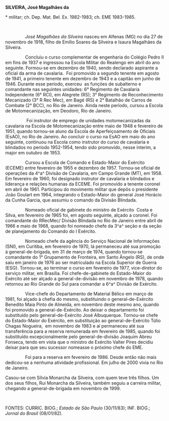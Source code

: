**SILVEIRA, José Magalhães da**

\* militar; ch. Dep. Mat. Bel. Ex. 1982-1983; ch. EME 1983-1985.

 

                *José Magalhães da Silveira* nasceu em Alfenas (MG) no
dia 27 de novembro de 1918, filho de Emílio Soares da Silveira e Isaura
Magalhães da Silveira.

                Concluiu o curso complementar de engenharia do Colégio
Pedro II em fins de 1937 e ingressou na Escola Militar do Realengo em
abril do ano seguinte. Formou-se em dezembro de 1940, sendo declarado
aspirante a oficial da arma de cavalaria.  Foi promovido a segundo
tenente em agosto de 1941, a primeiro tenente em dezembro de 1943 e a
capitão em junho de 1946. Durante esse período, exerceu  as funções de
subalterno e comandante nas seguintes unidades: 6° Regimento de
Cavalaria Independente (6° RCI), em Alegrete (RS); 3° Regimento de
Reconhecimento Mecanizado (3° R Rec Mec), em Bagé (RS) e 2° Batalhão de
Carros de Combate (2° BCC), no Rio de Janeiro. Ainda neste período,
cursou a Escola de Motomecanização, em Deodoro, Rio de Janeiro.

                 Foi instrutor de emprego de unidades motomecanizadas da
cavalaria na Escola de Motomecanização entre maio de 1948 e fevereiro de
1951, quando tornou-se aluno da Escola de Aperfeiçoamento de Oficiais
(EsAO), no Rio de Janeiro. Ao concluir o curso na EsAO em maio do ano
seguinte, continuou na Escola como instrutor do curso de cavalaria e
blindados no período 1952-1954, tendo sido promovido, nesse ínterim, a
major em outubro de 1953.

                Cursou a Escola de Comando e Estado-Maior do Exército
(ECEME) entre fevereiro de 1955 e dezembro de 1957. Tornou-se oficial de
operações da 4^a^ Divisão de Cavalaria, em Campo Grande (MT), em 1958.
Em fevereiro de 1960, foi designado instrutor de cavalaria e blindados e
liderança e relações humanas da ECEME. Foi promovido a tenente coronel
em abril de 1961. Participou do movimento militar que depôs o presidente
João Goulart em 1964, integrando o Estado-Maior do general José Horácio
da Cunha Garcia, que assumiu o comando da Divisão Blindada.

                Nomeado oficial de gabinete do ministro de Exército 
Costa e Silva, em fevereiro de 1965 foi, em agosto seguinte, alçado a
coronel. Foi comandante do RRecMec/ Divisão Blindada no Rio de Janeiro
entre abril de 1966 e maio de 1968, quando foi nomeado chefe da 3^a^
seção e da seção de planejamento do Comando do I Exército.

                Nomeado chefe da agência do Serviço Nacional de
Informações (SNI), em Curitiba, em fevereiro de 1970, lá permaneceu até
sua promoção à general-de-brigada, em 31 de março de 1974, quando
tornou-se comandante do 1° Grupamento de Fronteira, em Santo Ângelo
(RS), de onde saiu em janeiro de 1976 ao ser matriculado na Escola
Superior de Guerra (ESG). Tornou-se, ao terminar o curso em fevereiro de
1977, vice-diretor do serviço militar, em Brasília. Foi
chefe-de-gabinete do Estado-Maior do Exército até ser alçado a
general-de-divisão em novembro de 1978, quando retornou ao Rio Grande do
Sul para comandar a 6^a^ Divisão de Exército.

                Vice-chefe do Departamento de Material Bélico em março
de 1981, foi alçado à chefia do mesmo, substituindo o
general-de-Exército Benedito Maia Pinto de Almeida, em novembro deste
mesmo ano, quando foi promovido a general-de-Exército. Ao deixar o
departamento foi substituído pelo general-de-Exército José Albuquerque.
Tornou-se chefe do Estado-Maior do Exército, em substituição ao
general-de-Exército Túlio Chagas Nogueira,  em novembro de 1983 e aí
permaneceu até sua transferência para a reserva remunerada em fevereiro
de 1985, quando foi substituído excepcionalmente pelo general-de-divisão
Joaquim Abreu Fonseca, tendo em vista que o ministro de Exército Valter
Pires decidiu deixar para que seu sucessor nomeasse o próximo chefe do
EME.

                Foi para a reserva em fevereiro de 1986. Desde então não
mais dedicou-se a nenhuma atividade profissional. Em julho de 2000 vivia
no Rio de Janeiro.         

Casou-se com Sílvia Monarcha da Silveira, com quem teve três filhos. Um
dos seus filhos, Rui Monarcha da Silveira, também seguiu a carreira
militar, chegando a general-de-brigada em novembro de 1999.

 

FONTES: CURRIC. BIOG.; *Estado de São Paulo* (30/11/83); INF. BIOG.;
*Jornal do Brasil* (08/01/82).

 
